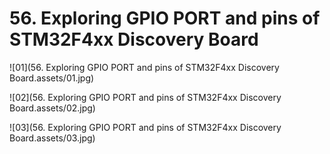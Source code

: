 # 56. Exploring GPIO PORT and pins of STM32F4xx Discovery Board



![01](56. Exploring GPIO PORT and pins of STM32F4xx Discovery Board.assets/01.jpg)

![02](56. Exploring GPIO PORT and pins of STM32F4xx Discovery Board.assets/02.jpg)

![03](56. Exploring GPIO PORT and pins of STM32F4xx Discovery Board.assets/03.jpg)